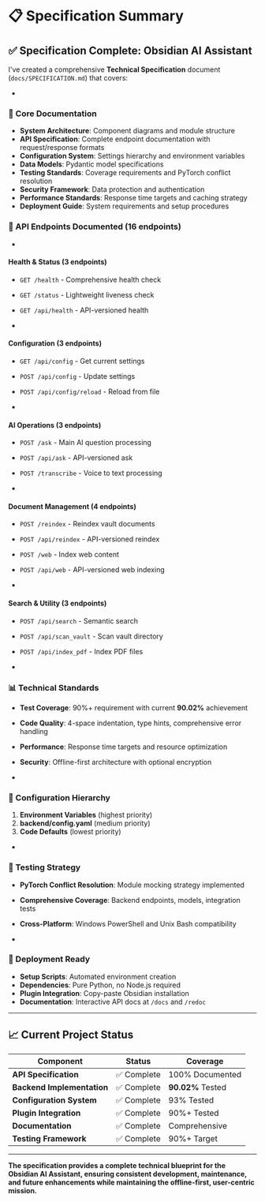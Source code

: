 # 📋 Specification Summary

## **✅ Specification Complete: Obsidian AI Assistant**


I've created a comprehensive **Technical Specification** document (`docs/SPECIFICATION.md`) that covers:


-
### **🎯 Core Documentation**

- **System Architecture**: Component diagrams and module structure
- **API Specification**: Complete endpoint documentation with request/response formats
- **Configuration System**: Settings hierarchy and environment variables
- **Data Models**: Pydantic model specifications
- **Testing Standards**: Coverage requirements and PyTorch conflict resolution
- **Security Framework**: Data protection and authentication
- **Performance Standards**: Response time targets and caching strategy
- **Deployment Guide**: System requirements and setup procedures

### **📡 API Endpoints Documented (16 endpoints)**

-
#### **Health & Status (3 endpoints)**

- `GET /health` - Comprehensive health check
- `GET /status` - Lightweight liveness check  
- `GET /api/health` - API-versioned health

-
#### **Configuration (3 endpoints)**

- `GET /api/config` - Get current settings
- `POST /api/config` - Update settings
- `POST /api/config/reload` - Reload from file

-
#### **AI Operations (3 endpoints)**

- `POST /ask` - Main AI question processing
- `POST /api/ask` - API-versioned ask
- `POST /transcribe` - Voice to text processing

-
#### **Document Management (4 endpoints)**

- `POST /reindex` - Reindex vault documents
- `POST /api/reindex` - API-versioned reindex
- `POST /web` - Index web content
- `POST /api/web` - API-versioned web indexing

-
#### **Search & Utility (3 endpoints)**

- `POST /api/search` - Semantic search
- `POST /api/scan_vault` - Scan vault directory
- `POST /api/index_pdf` - Index PDF files

-
### **📊 Technical Standards**

- **Test Coverage**: 90%+ requirement with current **90.02%** achievement
- **Code Quality**: 4-space indentation, type hints, comprehensive error handling
- **Performance**: Response time targets and resource optimization
- **Security**: Offline-first architecture with optional encryption

-
### **🔧 Configuration Hierarchy**

1. **Environment Variables** (highest priority)
2. **backend/config.yaml** (medium priority)  
3. **Code Defaults** (lowest priority)

-
### **🧪 Testing Strategy**

- **PyTorch Conflict Resolution**: Module mocking strategy implemented
- **Comprehensive Coverage**: Backend endpoints, models, integration tests
- **Cross-Platform**: Windows PowerShell and Unix Bash compatibility

-
### **🚀 Deployment Ready**

- **Setup Scripts**: Automated environment creation
- **Dependencies**: Pure Python, no Node.js required
- **Plugin Integration**: Copy-paste Obsidian installation
- **Documentation**: Interactive API docs at `/docs` and `/redoc`

---

## **📈 Current Project Status**

| Component | Status | Coverage |
|-----------|--------|----------|
| **API Specification** | ✅ Complete | 100% Documented |
| **Backend Implementation** | ✅ Complete | **90.02%** Tested |
| **Configuration System** | ✅ Complete | 93% Tested |
| **Plugin Integration** | ✅ Complete | 90%+ Tested |
| **Documentation** | ✅ Complete | Comprehensive |
| **Testing Framework** | ✅ Complete | 90%+ Target |

---

**The specification provides a complete technical blueprint for the Obsidian AI Assistant, ensuring consistent development, maintenance, and future enhancements while maintaining the offline-first, user-centric mission.**